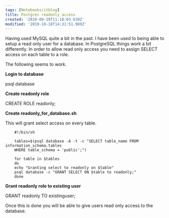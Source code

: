 ```yaml
---
tags: [Notebooks/itblog]
title: Postgres readonly access
created: '2019-09-29T11:18:03.630Z'
modified: '2019-10-18T14:31:51.989Z'
---
```


Having used MySQL quite a bit in the past. I have been used to being able to setup a read only user for a database. In PostgreSQL things work a bit differently. In order to allow read only access you need to assign SELECT access on each table to a role.

The following seems to work.

**Login to database**

psql database

**Create readonly role**

CREATE ROLE readonly;

**Create readonly\_for\_database.sh**

This will grant select access on every table.

```    
    #!/bin/sh
    
    tables=$(psql database -A -t -c "SELECT table_name FROM information_schema.tables  
    WHERE table_schema = 'public';")
    
    for table in $tables
    do
    echo "Granting select to readonly on $table"
    psql database -c "GRANT SELECT ON $table to readonly;"
    done
``` 
    

**Grant readonly role to existing user**

GRANT readonly TO existinguser;

Once this is done you will be able to give users read only access to the database.
